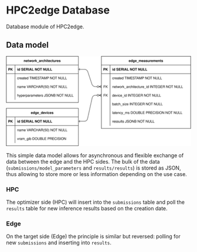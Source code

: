 # HPC2edge Database

Database module of HPC2edge.

## Data model

![Alt](media/datamodel.drawio.svg)

This simple data model allows for asynchronous and flexible exchange of data between the edge and the HPC sides. The bulk of the data (`submissions/model_parameters` and `results/results`) is stored as JSON, thus allowing to store more or less information depending on the use case.

### HPC

The optimizer side (HPC) will insert into the `submissions` table and poll the `results` table for new inference results based on the creation date.

### Edge

On the target side (Edge) the principle is similar but reversed: polling for new `submissions` and inserting into `results`.

